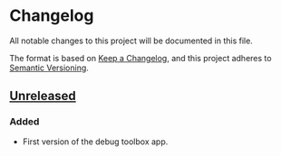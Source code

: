 # Changelog

All notable changes to this project will be documented in this file.

The format is based on [Keep a Changelog](https://keepachangelog.com/en/1.0.0/),
and this project adheres to [Semantic Versioning](https://semver.org/spec/v2.0.0.html).

## [Unreleased]

### Added

- First version of the debug toolbox app.

[Unreleased]: https://github.com/giantswarm/k8s-initiator-app/compare/HEAD...HEAD
